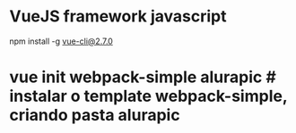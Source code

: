 # VueJS framework javascript
npm install -g vue-cli@2.7.0
# vue init webpack-simple alurapic # instalar o template webpack-simple, criando pasta alurapic
